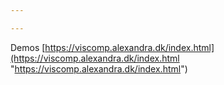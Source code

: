 ```yaml
---

---
```

Demos [https://viscomp.alexandra.dk/index.html](https://viscomp.alexandra.dk/index.html "https://viscomp.alexandra.dk/index.html")